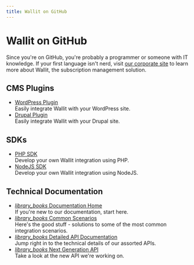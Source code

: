 ```yaml
---
title: Wallit on GitHub
---
```

# Wallit on GitHub

Since you're on GitHub, you're probably a programmer or someone with IT knowledge. If your first language isn't nerd, visit [our corporate site](https://wallit.io) to learn more about Wallit, the subscription management solution.

<div class="row">
  <div class="col m12 l6">
    <h2>CMS Plugins</h2>
    <ul>
      <li class="flow-text"><a href="https://github.com/wallit/wordpress-wallit"><i class="icon-wordpress medium"></i> WordPress Plugin</a><br />Easily integrate Wallit with your WordPress site.</li>
      <li class="flow-text"><a href="https://github.com/wallit/drupal-wallit"><i class="icon-drupal medium"></i> Drupal Plugin</a><br />Easily integrate Wallit with your Drupal site.</li>
    </ul>
    <h2>SDKs</h2>
    <ul>
      <li class="flow-text"><a href="https://github.com/wallit/wallit-php-sdk"><i class="icon-php medium"></i> PHP SDK</a><br />Develop your own Wallit integration using PHP.</li>
      <li class="flow-text"><a href="https://github.com/wallit/wallit-nodejs-sdk"><i class="icon-nodejs medium"></i> NodeJS SDK</a><br />Develop your own Wallit integration using NodeJS.</li>
    </ul>
  </div>
  <div class="col m12 l6">
    <h2>Technical Documentation</h2>
    <ul>
      <li class="flow-text"><a href="/documentation-home"><i class="material-icons small">library_books</i> Documentation Home</a><br />If you're new to our documentation, start here.</li>
      <li class="flow-text"><a href="/common-scenarios"><i class="material-icons small">library_books</i> Common Scenarios</a><br />Here's the good stuff - solutions to some of the most common integration scenarios.</li>
      <li class="flow-text"><a href="/api"><i class="material-icons small">library_books</i> Detailed API Documentation</a><br />Jump right in to the technical details of our assorted APIs.</li>
      <li class="flow-text"><a href="https://api.wallit.io/swagger/ui/index#/"><i class="material-icons small">library_books</i> Next Generation API</a><br />Take a look at the new API we're working on.</li>
    </ul>
  </div>
</div>


